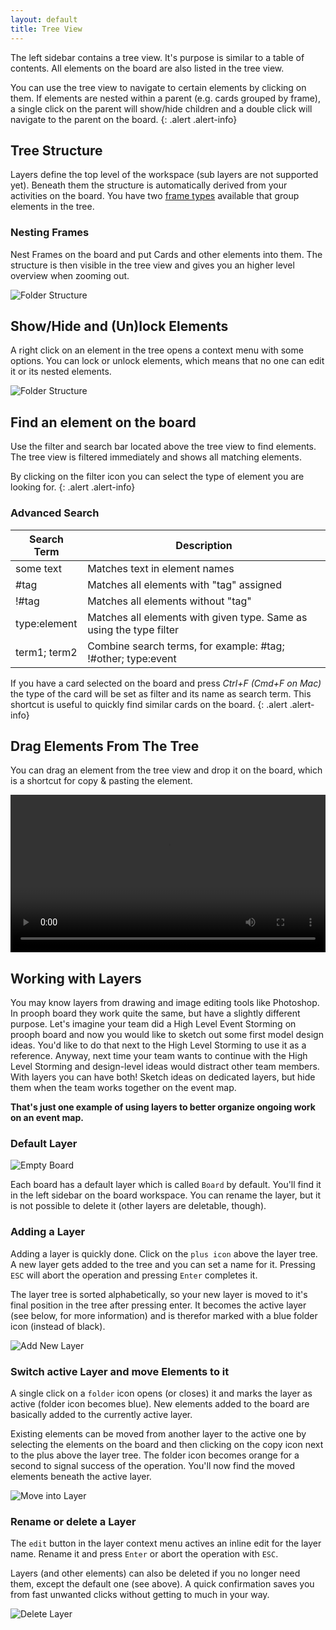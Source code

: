 ```yaml
---
layout: default
title: Tree View
---
```

The left sidebar contains a tree view. It's purpose is similar to a table of contents. All elements on the board are also listed in the tree view.

You can use the tree view to navigate to certain elements by clicking on them. If elements are nested within a parent (e.g. cards grouped by frame), a single click on the parent will show/hide children and a double click will navigate to the parent on the board.
{: .alert .alert-info}

## Tree Structure

Layers define the top level of the workspace (sub layers are not supported yet). Beneath them the structure is automatically derived from your activities on the board. You have two [frame types]({{site.baseurl}}/board_workspace/Frames.html) available that group elements in the tree.

### Nesting Frames

Nest Frames on the board and put Cards and other elements into them. The structure is then visible in the tree view and gives you an higher level overview when zooming out.

<img src="{{site.baseurl}}/assets/images/layers_folder_structure.gif" alt="Folder Structure" />

## Show/Hide and (Un)lock Elements

A right click on an element in the tree opens a context menu with some options. You can lock or unlock elements, which means that no one can edit it or its nested elements.

<img src="{{site.baseurl}}/assets/images/layers_show_lock.gif" alt="Folder Structure" />

## Find an element on the board

Use the filter and search bar located above the tree view to find elements. The tree view is filtered immediately and shows all matching elements.

By clicking on the filter icon you can select the type of element you are looking for.
{: .alert .alert-info}

### Advanced Search

| Search Term  | Description                                                         |
|--------------|---------------------------------------------------------------------|
| some text    | Matches text in element names                                       |
| #tag         | Matches all elements with "tag" assigned                            |
| !#tag        | Matches all elements without "tag"                                  |
| type:element | Matches all elements with given type. Same as using the type filter |
| term1; term2 | Combine search terms, for example: #tag; !#other; type:event        |

If you have a card selected on the board and press *Ctrl+F (Cmd+F on Mac)* the type of the card will be set as filter and its name as search term.
This shortcut is useful to quickly find similar cards on the board.
{: .alert .alert-info}

## Drag Elements From The Tree

You can drag an element from the tree view and drop it on the board, which is a shortcut for copy & pasting the element. 

<div class="video-container">
    <video style="width: 100%" controls>
        <source src="{{site.baseUrl}}/assets/video/board_workspace/draggable_tree_view.mp4">
    </video>
</div>

## Working with Layers

You may know layers from drawing and image editing tools like Photoshop. In prooph board they work quite the same, but have a slightly different purpose. Let's imagine your team did a High Level Event Storming on prooph board and now you would like to sketch out some first model design ideas. You'd like to do that next to the High Level Storming to use it as a reference. Anyway, next time your team wants to continue with the High Level Storming and design-level ideas would distract other team members. With layers you can have both! Sketch ideas on dedicated layers, but hide them when the team works together on the event map.

**That's just one example of using layers to better organize ongoing work on an event map.**

### Default Layer

<img src="{{site.baseurl}}/assets/images/layers_empty_default.png" alt="Empty Board" />

Each board has a default layer which is called `Board` by default. You'll find it in the left sidebar on the board workspace. You can rename the layer, but it is not possible to delete it (other layers are deletable, though).

### Adding a Layer

Adding a layer is quickly done. Click on the `plus icon` above the layer tree. A new layer gets added to the tree and you can set a name for it. Pressing `ESC` will abort the operation and pressing `Enter` completes it.

The layer tree is sorted alphabetically, so your new layer is moved to it's final position in the tree after pressing enter. It becomes the active layer (see below, for more information) and is therefor marked with a blue folder icon (instead of black).

<img src="{{site.baseurl}}/assets/images/layer_add_new.gif" alt="Add New Layer" />

### Switch active Layer and move Elements to it

A single click on a `folder` icon opens (or closes) it and marks the layer as active (folder icon becomes blue). New elements added to the board are basically added to the currently active layer.

Existing elements can be moved from another layer to the active one by selecting the elements on the board and then clicking on the copy icon next to the plus above the layer tree. The folder icon becomes orange for a second to signal success of the operation. You'll now find the moved elements beneath the active layer.

<img src="{{site.baseurl}}/assets/images/layers_move_into_layer.gif" alt="Move into Layer" />

### Rename or delete a Layer

The `edit` button in the layer context menu actives an inline edit for the layer name. Rename it and press `Enter` or abort the operation with `ESC`.

Layers (and other elements) can also be deleted if you no longer need them, except the default one (see above). A quick confirmation saves you from fast unwanted clicks without getting to much in your way.

<img src="{{site.baseurl}}/assets/images/layers_delete.gif" alt="Delete Layer" />

